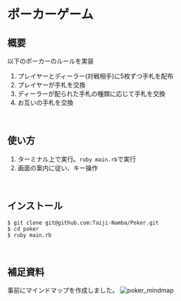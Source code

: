 # ポーカーゲーム
## 概要
以下のポーカーのルールを実装
1. プレイヤーとディーラー(対戦相手)に5枚ずつ手札を配布
2. プレイヤーが手札を交換
3. ディーラーが配られた手札の種類に応じて手札を交換
4. お互いの手札を交換
<br>

## 使い方
1. ターミナル上で実行。`ruby main.rb`で実行
2. 画面の案内に従い、キー操作
<br>

## インストール
```
$ git clone git@github.com:Taiji-Namba/Poker.git
$ cd poker
$ ruby main.rb
```
<br>

## 補足資料
事前にマインドマップを作成しました。
![poker_mindmap](https://user-images.githubusercontent.com/67740063/103650494-79672b00-4fa3-11eb-9cc4-450a1b32a4c3.jpg)
<br>
